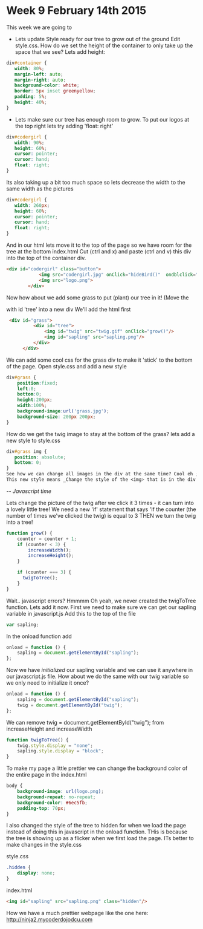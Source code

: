 # Week 9 February 14th 2015
This week we are going to

- Lets update Style ready for our tree to grow out of the ground
Edit style.css. How do we set the height of the container to only take up the space that we see?
Lets add height:
 ```css
div#container {
	width: 80%;
	margin-left: auto;
	margin-right: auto;
	background-color: white;
	border: 5px inset greenyellow;
	padding: 5%;
    height: 40%;
}
 ```

 - Lets make sure our tree has enough room to grow. To put our logos at the top right lets try adding 'float: right'

 ```css
div#codergirl {
	width: 90%;
	height: 60%;
	cursor: pointer;
	cursor: hand;
	float: right;
}
 ```
Its also taking up a bit too much space so lets decrease the width to the same width as the pictures
 ```css
div#codergirl {
	width: 260px;
	height: 60%;
	cursor: pointer;
	cursor: hand;
	float: right;
}
 ```
And in our html lets move it to the top of the page so we have room for the tree at the bottom
index.html
Cut (ctrl and x) and paste (ctrl and v) this div into the top of the container div.
```html
<div id="codergirl" class="button">
			<img src="codergirl.jpg" onClick="hideBird()"  ondblclick="showBird()">
			<img src="logo.png">
		</div>
```

Now how about we add some grass to put (plant) our tree in it! (Move the <div> with id 'tree' into a new div
We'll add the html first
```html
 <div id="grass">
          <div id="tree">
              <img id="twig" src="twig.gif" onClick="grow()"/>
              <img id="sapling" src="sapling.png"/>
          </div>
      </div>
```

We can add some cool css for the grass div to make it 'stick' to the bottom of the page.
Open style.css and add a new style
```css
div#grass {
    position:fixed;
    left:0;
    bottom:0;
    height:200px;
    width:100%;
    background-image:url('grass.jpg');
    background-size: 200px 200px;
}
```

How do we get the twig image to stay at the bottom of the grass? lets add a new style to style.css
```css
div#grass img {
   position: absolute;
   bottom: 0;
}
See how we can change all images in the div at the same time? Cool eh ;)
This new style means _Change the style of the <img> that is in the div with the id="grass"_

```

-- *Javascript time*

Lets change the picture of the twig after we click it 3 times - it can turn into a lovely little tree!
We need a new 'if' statement that says 'If the counter (the number of times we've clicked the twig) is equal to 3 THEN we turn the twig into a tree!
```javascript
function grow() {
    counter = counter + 1;
    if (counter < 3) {
        increaseWidth();
        increaseHeight();
    }

    if (counter === 3) {
      twigToTree();
    }
}
```

Wait.. javascript errors? Hmmmm Oh yeah, we never created the twigToTree function. Lets add it now.
First we need to make sure we can get our sapling variable
in javascript.js
Add this to the top of the file
```javascript
var sapling;
```

In the onload function add
```javascript
onload = function () {
    sapling = document.getElementById("sapling");
};
```
Now we have _initialized_ our sapling variable and we can use it anywhere in our javascript.js file.
How about we do the same with our twig variable so we only need to initialize it once?
```javascript
onload = function () {
    sapling = document.getElementById("sapling");
    twig = document.getElementById("twig");
};
```
We can remove twig = document.getElementById("twig"); from increaseHeight and increaseWidth

```javascript
function twigToTree() {
    twig.style.display = "none";
    sapling.style.display = "block";
}
```

To make my page a little prettier we can change the background color of the entire page in the index.html
```css
body {
	background-image: url(logo.png);
	background-repeat: no-repeat;
	background-color: #6ec5fb;
	padding-top: 70px;
}
```

I also changed the style of the tree to hidden for when we load the page instead of doing this in javascript in the onload function.
THis is because the tree is showing up as a flicker when we first load the page. ITs better to make changes in the style.css

style.css
```css
.hidden {
    display: none;
}
```

index.html
```html
<img id="sapling" src="sapling.png" class="hidden"/>
```

How we have a much prettier webpage like the one here:
http://ninja2.mycoderdojodcu.com


